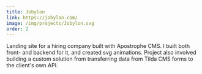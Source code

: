 ```yaml
---
title: Jobylon
link: https://jobylon.com/
image: /img/projects/Jobylon.svg
order: 2
---
```


Landing site for a hiring company built with Apostrophe CMS. I built both front- and backend for it, and created svg animations. Project also involved building a custom solution from transferring data from Tilda CMS forms to the client's own API.

